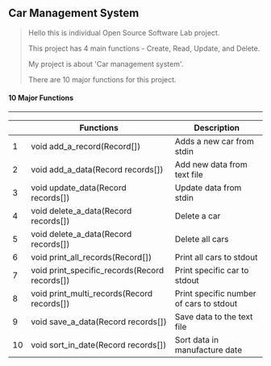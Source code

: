 ## Car Management System

> Hello this is individual Open Source Software Lab project.
>
> This project has 4 main functions - Create, Read, Update, and Delete.
>
> My project is about 'Car management system'.
>
> There are 10 major functions for this project.



#### 10 Major Functions

---

|      | Functions                                     | Description                             |
| ---- | --------------------------------------------- | --------------------------------------- |
| 1    | void add_a_record(Record[])                   | Adds a new car from stdin               |
| 2    | void add_a_data(Record records[])             | Add new data from text file             |
| 3    | void update_data(Record records[])            | Update data from stdin                  |
| 4    | void delete_a_data(Record records[])          | Delete a car                            |
| 5    | void delete_a_data(Record records[])          | Delete all cars                         |
| 6    | void print_all_records(Record[])              | Print all cars to stdout                |
| 7    | void print_specific_records(Record records[]) | Print specific car to stdout            |
| 8    | void print_multi_records(Record records[])    | Print specific number of cars to stdout |
| 9    | void save_a_data(Record records[])            | Save data to the text file              |
| 10   | void sort_in_date(Record records[])           | Sort data in manufacture date           |









